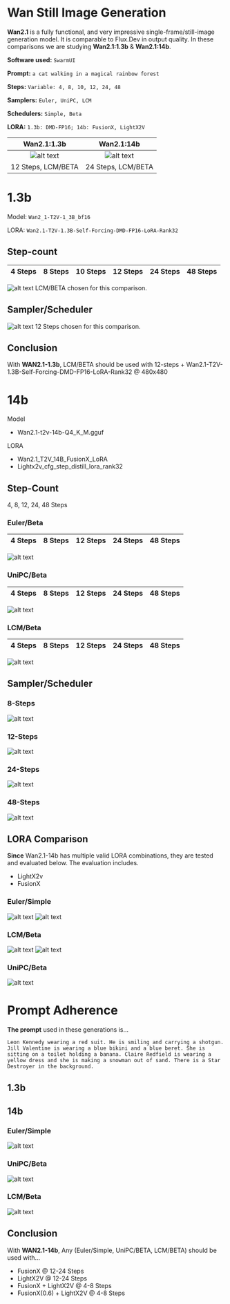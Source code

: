 # Wan Still Image Generation
**Wan2.1** is a fully functional, and very impressive single-frame/still-image generation model. It is comparable to Flux.Dev in output quality. In these comparisons we are studying **Wan2.1:1.3b** & **Wan2.1:14b**. 

**Software used:** `SwarmUI`

**Prompt:** `a cat walking in a magical rainbow forest`

**Steps:** `Variable: 4, 8, 10, 12, 24, 48`

**Samplers:** `Euler, UniPC, LCM`

**Schedulers:** `Simple, Beta`

**LORA:** `1.3b: DMD-FP16; 14b: FusionX, LightX2V`

| Wan2.1:1.3b | Wan2.1:14b |
|:-:|:-:|
|![alt text](Wan1_3bStill.webp)|![alt text](Wan14bStill.webp)|
| 12 Steps, LCM/BETA | 24 Steps, LCM/BETA |

# 1.3b
Model: `Wan2_1-T2V-1_3B_bf16`

LORA: `Wan2.1-T2V-1.3B-Self-Forcing-DMD-FP16-LoRA-Rank32`
## Step-count
|4 Steps|8 Steps|10 Steps|12 Steps|24 Steps|48 Steps|
|:-:|:-:|:-:|:-:|:-:|:-:|

![alt text](1_3b-stepcount.jpg)
LCM/BETA chosen for this comparison.

## Sampler/Scheduler
![alt text](1_3b-sampler.jpg)
12 Steps chosen for this comparison.

## Conclusion
With **WAN2.1-1.3b**, LCM/BETA should be used with 12-steps + Wan2.1-T2V-1.3B-Self-Forcing-DMD-FP16-LoRA-Rank32 @ 480x480

# 14b
Model
- Wan2.1-t2v-14b-Q4_K_M.gguf

LORA
- Wan2.1_T2V_14B_FusionX_LoRA
- Lightx2v_cfg_step_distill_lora_rank32
## Step-Count
4, 8, 12, 24, 48 Steps
### Euler/Beta
|4 Steps|8 Steps|12 Steps|24 Steps|48 Steps|
|:-:|:-:|:-:|:-:|:-:|

![alt text](14b-stepcount-fusionx.jpg)
### UniPC/Beta
|4 Steps|8 Steps|12 Steps|24 Steps|48 Steps|
|:-:|:-:|:-:|:-:|:-:|

![alt text](14b-stepcount-fusionx-unipc-beta.jpg)
### LCM/Beta
|4 Steps|8 Steps|12 Steps|24 Steps|48 Steps|
|:-:|:-:|:-:|:-:|:-:|

![alt text](14b-stepcount-fusionx-lcm-beta.jpg)
## Sampler/Scheduler
### 8-Steps
![alt text](14b-sampler-8steps.jpg)
### 12-Steps
![alt text](14b-sampler-12steps.jpg)
### 24-Steps
![alt text](14b-sampler-24steps.jpg)
### 48-Steps
![alt text](14b-sampler-48steps.jpg)
## LORA Comparison
**Since** Wan2.1-14b has multiple valid LORA combinations, they are tested and evaluated below. The evaluation includes.
- LightX2v
- FusionX
### Euler/Simple
![alt text](14b-lora-euler-simple.jpg)
![alt text](14b-lora-euler-simple-2.jpg)
### LCM/Beta
![alt text](14b-lora-lcm-beta.jpg)
![alt text](14b-lora-lcm-beta-2.jpg)
### UniPC/Beta
![alt text](14b-lora-unipc-beta-2.jpg)

# Prompt Adherence
**The prompt** used in these generations is...

    Leon Kennedy wearing a red suit. He is smiling and carrying a shotgun. Jill Valentine is wearing a blue bikini and a blue beret. She is sitting on a toilet holding a banana. Claire Redfield is wearing a yellow dress and she is making a snowman out of sand. There is a Star Destroyer in the background.
## 1.3b
## 14b
### Euler/Simple
![alt text](14b-prompt-euler-simple.jpg)
### UniPC/Beta
![alt text](14b-prompt-unipc-beta.jpg)
### LCM/Beta
![alt text](14b-prompt-lcm-beta.jpg)

## Conclusion
With **WAN2.1-14b**, Any (Euler/Simple, UniPC/BETA, LCM/BETA) should be used with...
- FusionX @ 12-24 Steps
- LightX2V @ 12-24 Steps
- FusionX + LightX2V @ 4-8 Steps
- FusionX(0.6) + LightX2V @ 4-8 Steps